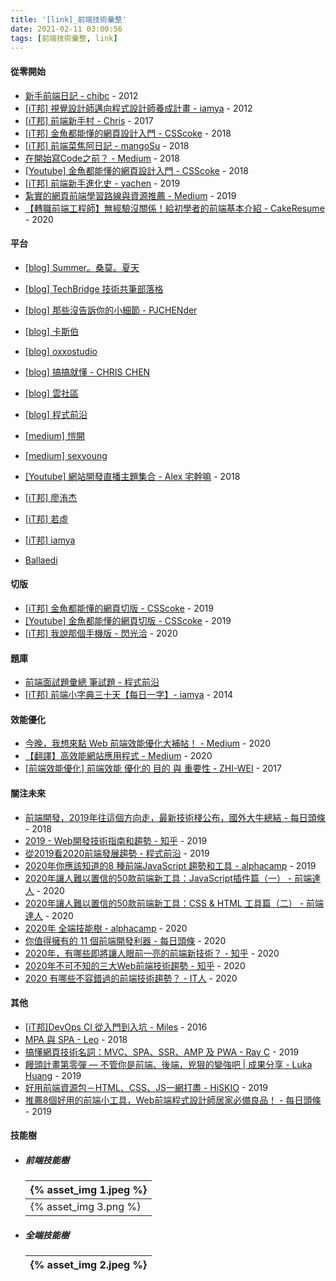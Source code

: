 ```yaml
---
title: '[link]_前端技術彙整'
date: 2021-02-11 03:00:56
tags: [前端技術彙整, link]
---
```

#### 從零開始
  - [新手前端日記 - chibc](https://ithelp.ithome.com.tw/users/20060646/ironman/477) - 2012
  - [[iT邦] 視覺設計師邁向程式設計師養成計畫 - iamya](https://ithelp.ithome.com.tw/users/20071512/ironman/494) - 2012
  - [[iT邦] 前端新手村 - Chris](https://ithelp.ithome.com.tw/users/20107637/ironman/1457) - 2017
  - [[iT邦] 金魚都能懂的網頁設計入門 - CSScoke](https://ithelp.ithome.com.tw/users/20112550/ironman/2072) - 2018
  - [[iT邦] 前端菜焦阿日記 - mangoSu](https://ithelp.ithome.com.tw/users/20112158/ironman/1914) - 2018
  - [在開始寫Code之前？ - Medium](https://medium.com/i-am-mike/%E5%9C%A8%E9%96%8B%E5%A7%8B%E5%AF%ABcode%E5%89%8D%E7%9A%84%E9%81%B8%E6%93%87-662b3a2debe8) - 2018
  - [[Youtube] 金魚都能懂的網頁設計入門 - CSScoke](https://www.youtube.com/playlist?list=PLqivELodHt3iL9PgGHg0_EF86FwdiqCre) - 2018
  - [[iT邦] 前端新手進化史 - yachen](https://ithelp.ithome.com.tw/users/20120740/ironman/2632) - 2019
  - [紮實的網頁前端學習路線與資源推薦 - Medium](https://hulitw.medium.com/front-end-learning-path-55201571ecfe) - 2019
  - [【轉職前端工程師】無經驗沒關係！給初學者的前端基本介紹 - CakeResume](https://www.cakeresume.com/resources/career-change-frontend-engineers.amp?locale=zh-TW) - 2020

<!-- more -->

#### 平台
  - [[blog] Summer。桑莫。夏天](https://cythilya.github.io/)
  - [[blog] TechBridge 技術共筆部落格](https://blog.techbridge.cc/)
  - [[blog] 那些沒告訴你的小細節 - PJCHENder](https://pjchender.blogspot.com/)
  - [[blog] 卡斯伯](https://wcc723.github.io/)
  - [[blog] oxxostudio](https://www.oxxostudio.tw/list.html)
  - [[blog] 搞搞就懂 - CHRIS CHEN](https://dotblogs.com.tw/wasichris)
  - [[blog] 雲社區](https://cloud.tencent.com/developer/devdocs)
  - [[blog] 程式前沿](https://codertw.com/)

  - [[medium] 愷開](https://medium.com/@kalanyei)
  - [[medium] sexyoung](https://medium.com/@sexyoung1985)

  - [[Youtube] 網站開發直播主題集合 - Alex 宅幹嘛](https://www.youtube.com/playlist?list=PLEfh-m_KG4dZcmTWAHWDgiLhkFAQh-xpA) - 2018

  - [[iT邦] 廖洧杰](https://ithelp.ithome.com.tw/users/20040221/ironman)
  - [[iT邦] 若虛](https://ithelp.ithome.com.tw/users/20103676/ironman/)
  - [[iT邦] iamya](https://ithelp.ithome.com.tw/users/20071512/ironman)

  - [Ballaedi](https://ballaediworkshop.blogspot.com/)


#### 切版
  - [[iT邦] 金魚都能懂的網頁切版 - CSScoke](https://ithelp.ithome.com.tw/users/20112550/ironman/2623) - 2019
  - [[Youtube] 金魚都能懂的網頁切版 - CSScoke](https://www.youtube.com/playlist?list=PLqivELodHt3hxeuLX8PYaI8u1GcDaBoJo) - 2019
  - [[iT邦] 我說那個手機版 - 閃光洽](https://ithelp.ithome.com.tw/users/20001433/ironman/3142?page=1) - 2020

#### 題庫
  - [前端面試題彙總 筆試題 - 程式前沿](https://codertw.com/%E7%A8%8B%E5%BC%8F%E8%AA%9E%E8%A8%80/607762/)
  - [[iT邦] 前端小字典三十天【每日一字】- iamya](https://ithelp.ithome.com.tw/users/20071512/ironman/974) - 2014
  
#### 效能優化
  - [今晚，我想來點 Web 前端效能優化大補帖！ - Medium](https://medium.com/starbugs/%E4%BB%8A%E6%99%9A-%E6%88%91%E6%83%B3%E4%BE%86%E9%BB%9E-web-%E5%89%8D%E7%AB%AF%E6%95%88%E8%83%BD%E5%84%AA%E5%8C%96%E5%A4%A7%E8%A3%9C%E5%B8%96-e1a5805c1ca2) - 2020
  - [【翻譯】高效能網站應用程式 - Medium](https://wyattkidd.medium.com/%E9%AB%98%E6%95%88%E8%83%BD%E7%B6%B2%E7%AB%99%E6%87%89%E7%94%A8%E7%A8%8B%E5%BC%8F-f7b7b9499b2e) - 2020
  - [[前端效能優化] 前端效能 優化的 目的 與 重要性 - ZHI-WEI](http://skyroxas.tw/%e5%89%8d%e7%ab%af%e6%95%88%e8%83%bd%e5%84%aa%e5%8c%96-%e5%89%8d%e7%ab%af%e6%95%88%e8%83%bd%e5%84%aa%e5%8c%96%e7%9a%84%e7%9b%ae%e7%9a%84%e8%88%87%e9%87%8d%e8%a6%81%e6%80%a7/) - 2017

#### 關注未來
  - [前端開發，2019年往這個方向走，最新技術棧公布，國外大牛總結 - 每日頭條](https://kknews.cc/code/l4moaez.amp) - 2018
  - [2019 - Web開發技術指南和趨勢 - 知乎](https://zhuanlan.zhihu.com/p/53043557) - 2019
  - [從2019看2020前端發展趨勢 - 程式前沿](https://codertw.com/%E7%A8%8B%E5%BC%8F%E8%AA%9E%E8%A8%80/712917/) - 2019
  - [2020年你應該知道的8 種前端JavaScript 趨勢和工具 - alphacamp](https://www.infoq.cn/article/VdJX0JkmSm_dkJBgF23r) - 2019
  - [2020年讓人難以置信的50款前端新工具：JavaScript插件篇（一） - 前端達人](https://twgreatdaily.com/Ab5UHHABgx9BqZZIPEa_.html) - 2020
  - [2020年讓人難以置信的50款前端新工具：CSS & HTML 工具篇（二） - 前端達人](https://blog.csdn.net/Ed7zgeE9X/article/details/104306013) - 2020
  - [2020年 全端技能樹 - alphacamp](https://tw.alphacamp.co/blog/javascript-full-stack-developer-journey-and-skilltree?utm_source=facebook&utm_medium=paidsocial&utm_campaign=Rem-SiteVisitors&utm_term=Rem&utm_content=blog-skilltree-v2) - 2020
  - [你值得擁有的 11 個前端開發利器 - 每日頭條](https://kknews.cc/code/254438r.amp) - 2020
  - [2020年，有哪些即將讓人眼前一亮的前端新技術？ - 知乎](https://www.zhihu.com/question/376613288) - 2020
  - [2020年不可不知的三大Web前端技術趨勢 - 知乎](https://zhuanlan.zhihu.com/p/111532573) - 2020
  - [2020 有哪些不容錯過的前端技術趨勢？ - IT人](https://iter01.com/505089.html) - 2020

#### 其他
  - [[iT邦]DevOps CI 從入門到入坑 - Miles](https://ithelp.ithome.com.tw/users/20102562/ironman/987?page=1) - 2016
  - [MPA 與 SPA - Leo](https://ithelp.ithome.com.tw/articles/10202427) - 2018
  - [搞懂網頁技術名詞：MVC、SPA、SSR、AMP 及 PWA - Ray C](https://vocus.cc/@raychang/5d4d8d31fd89780001faf03c) - 2019
  - [饅頭計畫第零彈 — 不管你是前端、後端，兇狠的變強吧 | 成果分享 - Luka Huang](https://lukajojo.medium.com/%E4%B8%8D%E7%AE%A1%E4%BD%A0%E6%98%AF%E5%89%8D%E7%AB%AF-%E5%BE%8C%E7%AB%AF-%E5%85%87%E7%8B%A0%E7%9A%84%E8%AE%8A%E5%BC%B7%E5%90%A7-%E9%A5%85%E9%A0%AD%E8%A8%88%E7%95%AB%E7%AC%AC%E9%9B%B6%E6%9C%9F-%E6%88%90%E6%9E%9C%E5%88%86%E4%BA%AB-81918be92ca4) - 2019
  - [好用前端資源包－HTML、CSS、JS一網打盡 - HiSKIO](https://blog.hiskio.com/%E5%A5%BD%E7%94%A8%E5%89%8D%E7%AB%AF%E8%B3%87%E6%BA%90%E5%8C%85%EF%BC%8Dhtml%E3%80%81css%E3%80%81js%E4%B8%80%E7%B6%B2%E6%89%93%E7%9B%A1/) - 2019
  - [推薦8個好用的前端小工具，Web前端程式設計師居家必備良品！ - 每日頭條](https://kknews.cc/code/pl4mrye.amp) - 2019

#### 技能樹
  - ##### 前端技能樹
    
    | {% asset_img 1.jpeg %} |
    |------|
    | {% asset_img 3.png %} |

  - ##### 全端技能樹
    | {% asset_img 2.jpeg %} |
    |------|



